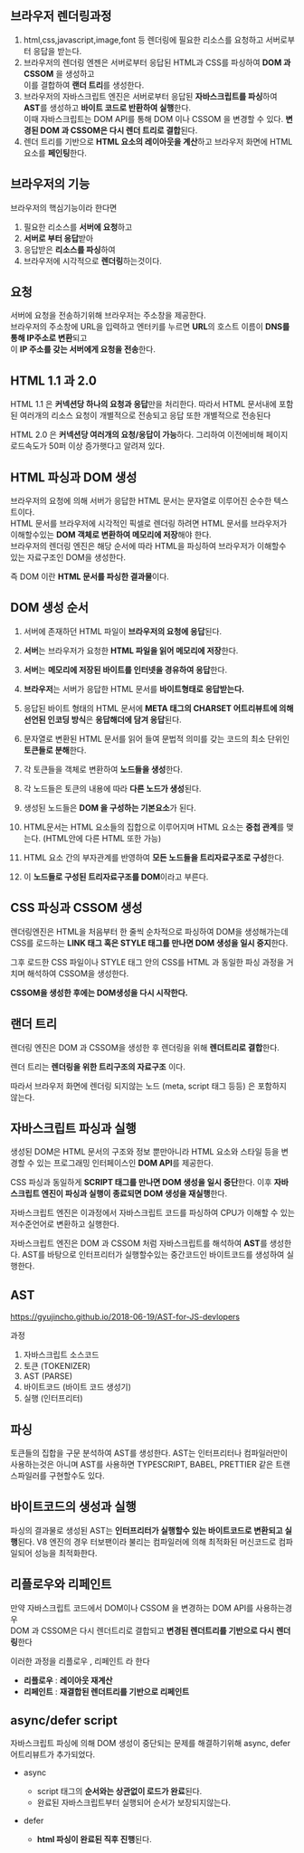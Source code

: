 ## 브라우저 렌더링과정
1. html,css,javascript,image,font 등 렌더링에 필요한 리소스를 요청하고 서버로부터 응답을 받는다.
2. 브라우저의 렌더링 엔젠은 서버로부터 응답된 HTML과 CSS를 파싱하여 **DOM 과 CSSOM** 을 생성하고 <br> 이를 결합하여 **랜더 트리**를 생성한다.
3. 브라우저의 자바스크립트 엔진은 서버로부터 응답된 **자바스크립트를 파싱**하여 **AST**를 생성하고 **바이트 코드로 반환하여 실행**한다.<br>
이때 자바스크립트는 DOM API를 통해 DOM 이나 CSSOM 을 변경할 수 있다. **변경된 DOM 과 CSSOM은 다시 렌더 트리로 결합**된다.
4. 렌더 트리를 기반으로 **HTML 요소의 레이아웃을 계산**하고 브라우저 화면에 HTML 요소를 **페인팅**한다.

## 브라우저의 기능
브라우저의 핵심기능이라 한다면 
1. 필요한 리소스를 **서버에 요청**하고 
2. **서버로 부터 응답**받아
3. 응답받은 **리소스를 파싱**하여
3. 브라우저에 시각적으로 **렌더링**하는것이다.

## 요청
서버에 요청을 전송하기위해 브라우저는 주소창을 제공한다.<br>
브라우저의 주소창에 URL을 입력하고 엔터키를 누르면 **URL**의 호스트 이름이 **DNS를 통해 IP주소로 변환**되고 <br>
이 **IP 주소를 갖는 서버에게 요청을 전송**한다.

## HTML 1.1 과 2.0
HTML 1.1 은 **커넥션당 하나의 요청과 응답**만을 처리한다.
따라서 HTML 문서내에 포함된 여러개의 리소스 요청이 개별적으로 전송되고 응답 또한 개별적으로 전송된다

HTML 2.0 은 **커넥션당 여러개의 요청/응답이 가능**하다.
그리하여 이전에비해 페이지 로드속도가 50퍼 이상 증가햇다고 알려져 있다.

## HTML 파싱과 DOM 생성
브라우저의 요청에 의해 서버가 응답한 HTML 문서는 문자열로 이루어진 순수한 텍스트이다.
<br>
HTML 문서를 브라우저에 시각적인 픽셀로 렌더링 하려면 HTML 문서를 브라우저가 이해할수있는 **DOM 객체로 변환하여 메모리에 저장**해야 한다.
<br>
브라우저의 렌더링 엔진은 해당 순서에 따라 HTML을 파싱하여 브라우저가 이해할수 있는 자료구조인 DOM을 생성한다.

즉 DOM 이란 **HTML 문서를 파싱한 결과물**이다.

## DOM 생성 순서
1. 서버에 존재하던 HTML 파일이 **브라우저의 요청에 응답**된다.

2. **서버**는 브라우저가 요청한 **HTML 파일을 읽어 메모리에 저장**한다.
3. **서버**는 **메모리에 저장된 바이트를 인터넷을 경유하여 응답**한다.
4. **브라우저**는 서버가 응답한 HTML 문서를 **바이트형태로 응답받는다.**
5. 응답된 바이트 형태의 HTML 문서에 **META 태그의 CHARSET 어트리뷰트에 의해 선언된 인코딩 방식**은 **응답해더에 담겨 응답**된다.
6. 문자열로 변환된 HTML 문서를 읽어 들여 문법적 의미를 갖는 코드의 최소 단위인 **토큰들로 분해**한다.
7. 각 토큰들을 객체로 변환하여 **노드들을 생성**한다.
8. 각 노드들은 토큰의 내용에 따라 **다른 노드가 생성**된다.
9. 생성된 노드들은 **DOM 을 구성하는 기본요소**가 된다.
10. HTML문서는 HTML 요소들의 집합으로 이루어지며 HTML 요소는 **중첩 관계**를 맺는다. (HTML안에 다른 HTML 또한 가능)
11. HTML 요소 간의 부자관계를 반영하여 **모든 노드들을 트리자료구조로 구성**한다.
12. 이 **노드들로 구성된 트리자료구조를 DOM**이라고 부른다.

## CSS 파싱과 CSSOM 생성
렌더링엔진은 HTML을 처음부터 한 줄씩 순차적으로 파싱하여 DOM을 생성해가는데 
CSS를 로드하는 **LINK 태그 혹은 STYLE 태그를 만나면 DOM 생성을 일시 중지**한다.

그후 로드한 CSS 파일이나 STYLE 태그 안의 CSS를 HTML 과 동일한 파싱 과정을 거치며 해석하여 
CSSOM을 생성한다.

**CSSOM을 생성한 후에는 DOM생성을 다시 시작한다.**

## 랜더 트리
렌더링 엔진은 DOM 과 CSSOM을 생성한 후 렌더링을 위해 **렌더트리로 결합**한다.

렌더 트리는 **렌더링을 위한 트리구조의 자료구조** 이다.

따라서 브라우저 화면에 렌더링 되지않는 노드 (meta, script 태그 등등) 은 포함하지 않는다.

## 자바스크립트 파싱과 실행
생성된 DOM은 HTML 문서의 구조와 정보 뿐만아니라 HTML 요소와 스타일 등을 변경할 수 있는 프로그래밍 인터페이스인 **DOM API**를 제공한다.

CSS 파싱과 동일하게 **SCRIPT 태그를 만나면 DOM 생성을 일시 중단**한다.
이후 **자바스크립트 엔진이 파싱과 실행이 종료되면 DOM 생성을 재실행**한다.

자바스크립트 엔진은 이과정에서 자바스크립트 코드를 파싱하여 CPU가 이해할 수 있는 저수준언어로 변환하고 실행한다.

자바스크립트 엔진은 DOM 과 CSSOM 처럼 자바스크립트를 해석하여 **AST**를 생성한다. 
AST를 바탕으로 인터프리터가 실행할수있는 중간코드인 바이트코드를 생성하여 실행한다.

## AST
https://gyujincho.github.io/2018-06-19/AST-for-JS-devlopers

과정
1. 자바스크립트 소스코드 
2. 토큰 (TOKENIZER)
3. AST (PARSE) 
4. 바이트코드 (바이트 코드 생성기)
5. 실행 (인터프리터)

## 파싱
토큰들의 집합을 구문 분석하여 AST를 생성한다.
AST는 인터프리터나 컴파일러만이 사용하는것은 아니며 AST를 사용하면 TYPESCRIPT, BABEL, PRETTIER 같은 트랜스파일러를 구현할수도 있다.

## 바이트코드의 생성과 실행
파싱의 결과물로 생성된 AST는 **인터프리터가 실행할수 있는 바이트코드로 변환되고 실행**된다.
V8 엔진의 경우 터보팬이라 불리는 컴파일러에 의해 최적화된 머신코드로 컴파일되어 성능을 최적화한다.

## 리플로우와 리페인트
만약 자바스크립트 코드에서 DOM이나 CSSOM 을 변경하는 DOM API를 사용하는경우 <br>
DOM 과 CSSOM은 다시 렌더트리로 결합되고 **변경된 렌더트리를 기반으로 다시 렌더링**한다 

이러한 과정을 리플로우 , 리페인트 라 한다
- **리플로우** : **레이아웃 재계산**
- **리페인트** : **재결합된 렌더트리를 기반으로 리페인트**

## async/defer script
자바스크립트 파싱에 의해 DOM 생성이 중단되는 문제를 해결하기위해 async, defer 어트리뷰트가 추가되었다.

- async
    - script 태그의 **순서와는 상관없이 로드가 완료**된다.
    - 완료된 자바스크립트부터 실행되어 순서가 보장되지않는다.

- defer
    - **html 파싱이 완료된 직후 진행**된다.